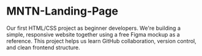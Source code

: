 # MNTN-Landing-Page
Our first HTML/CSS project as beginner developers. We're building a simple, responsive website together using a free Figma mockup as a reference. This project helps us learn GitHub collaboration, version control, and clean frontend structure.
